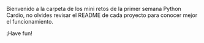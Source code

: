 
Bienvenido a la carpeta de los mini retos de la primer semana Python Cardio, no olvides revisar el README de cada proyecto para conocer mejor el funcionamiento.

¡Have fun!
